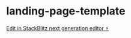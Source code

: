 # landing-page-template

[Edit in StackBlitz next generation editor ⚡️](https://stackblitz.com/~/github.com/efddrsn/landing-page-template)